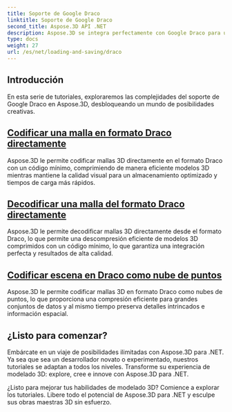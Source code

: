 ```yaml
---
title: Soporte de Google Draco
linktitle: Soporte de Google Draco
second_title: Aspose.3D API .NET
description: Aspose.3D se integra perfectamente con Google Draco para una compresión y descompresión eficiente de modelos 3D, optimizando el tamaño de los archivos y mejorando el rendimiento.
type: docs
weight: 27
url: /es/net/loading-and-saving/draco
---
```

## Introducción

En esta serie de tutoriales, exploraremos las complejidades del soporte de Google Draco en Aspose.3D, desbloqueando un mundo de posibilidades creativas.

## [Codificar una malla en formato Draco directamente](encode-mesh)

Aspose.3D le permite codificar mallas 3D directamente en el formato Draco con un código mínimo, comprimiendo de manera eficiente modelos 3D mientras mantiene la calidad visual para un almacenamiento optimizado y tiempos de carga más rápidos.

## [Decodificar una malla del formato Draco directamente](decode-mesh)

Aspose.3D le permite decodificar mallas 3D directamente desde el formato Draco, lo que permite una descompresión eficiente de modelos 3D comprimidos con un código mínimo, lo que garantiza una integración perfecta y resultados de alta calidad.

## [Codificar escena en Draco como nube de puntos](encode-scene-as-point-cloud)

Aspose.3D le permite codificar mallas 3D en formato Draco como nubes de puntos, lo que proporciona una compresión eficiente para grandes conjuntos de datos y al mismo tiempo preserva detalles intrincados e información espacial.


## ¿Listo para comenzar?

Embárcate en un viaje de posibilidades ilimitadas con Aspose.3D para .NET. Ya sea que sea un desarrollador novato o experimentado, nuestros tutoriales se adaptan a todos los niveles. Transforme su experiencia de modelado 3D: explore, cree e innove con Aspose.3D para .NET.

¿Listo para mejorar tus habilidades de modelado 3D? Comience a explorar los tutoriales. Libere todo el potencial de Aspose.3D para .NET y esculpe sus obras maestras 3D sin esfuerzo.